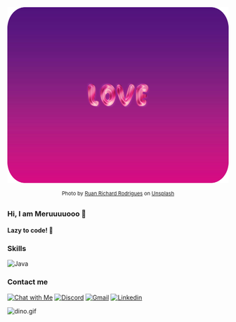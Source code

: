 <div align="center">
  <a href="https://meruuuuooo.github.io/">
    <img alt="Translate" src="ruan-richard-rodrigues-yoOrRjNa7qY-unsplash-modified.png" width="850px" height="400px"/>
  </a>
</div>
<p align="center">
  <sup>Photo by <a href="https://unsplash.com/photos/a-pink-and-purple-background-with-the-word-love-yoOrRjNa7qY?utm_content=creditShareLink&utm_medium=referral&utm_source=unsplash">Ruan Richard Rodrigues</a> on <a href="https://unsplash.com/photos/a-close-up-of-a-pink-and-blue-liquid-hNrd99q5peI?utm_content=creditCopyText&utm_medium=referral&utm_source=unsplash">Unsplash</a></sup>
</p>

### Hi, I am Meruuuuooo 👋
#### Lazy to code! 🥲

### Skills
![Java](https://img.shields.io/static/v1?style=for-the-badge&message=Java&color=bd9117&logo=openjdk&logoColor=FFFFFF&label=)

### Contact me
[![Chat with Me](https://img.shields.io/badge/Telegram-2CA5E0?style=for-the-badge&logo=telegram&logoColor=white)](https://t.me/Uremmmm)
[![Discord](https://img.shields.io/badge/Discord-7289DA?style=for-the-badge&logo=discord&logoColor=white)](https://discord.com/users/855391289461964822)
[![Gmail](https://img.shields.io/badge/Gmail-D14836?style=for-the-badge&logo=gmail&logoColor=white)](mailto:Mailem.meldavid@gmail.com)
[![Linkedin](https://img.shields.io/badge/LinkedIn-0077B5?style=for-the-badge&logo=linkedin&logoColor=white)](https://www.linkedin.com/in/mel-david-mailem-5035a32b0/)

<div>
  <img data-target="animated-image.replacedImage" alt="dino.gif" class="AnimatedImagePlayer-animatedImage" src="https://github.com/saadeghi/saadeghi/raw/master/dino.gif" style="display: block; opacity: 1;" width="850px">
</div>


